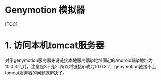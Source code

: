 # Genymotion 模拟器

[TOC]

# 1. 访问本机tomcat服务器

对于genymotion服务器来说链接本地服务器ip地址固定的Android端ip地址为10.0.3.2,对，注意是3不是2.
所以将链接ip改为10.0.3.2，genymotion链接不上tomcat服务器的问题就解决了。

